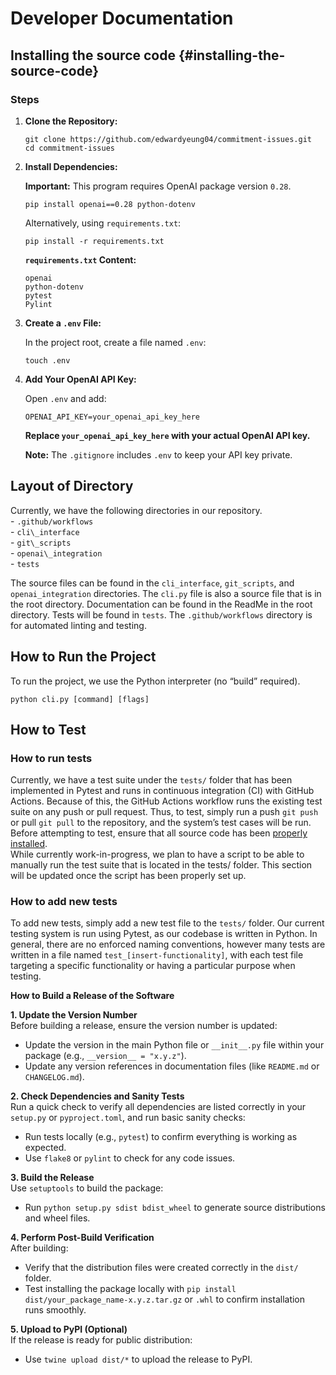# Developer Documentation

## Installing the source code {#installing-the-source-code}

### Steps

1. **Clone the Repository:**  
     
   ```
   git clone https://github.com/edwardyeung04/commitment-issues.git
   cd commitment-issues
   ```
     
3. **Install Dependencies:**  
     
   **Important:** This program requires OpenAI package version `0.28`.  
     
   `pip install openai==0.28 python-dotenv`
     
   Alternatively, using `requirements.txt`:  
     
   `pip install -r requirements.txt`
     
   **`requirements.txt` Content:**  
   ```
   openai
   python-dotenv  
   pytest  
   Pylint  
   ```
4. **Create a `.env` File:**  
     
   In the project root, create a file named `.env`:  
     
   `touch .env`
     
5. **Add Your OpenAI API Key:**  
     
   Open `.env` and add:  
     
   `OPENAI_API_KEY=your_openai_api_key_here`
     
   **Replace `your_openai_api_key_here` with your actual OpenAI API key.**  
     
   **Note:** The `.gitignore` includes `.env` to keep your API key private.

## Layout of Directory

Currently, we have the following directories in our repository.   
\- `.github/workflows`  
\- `cli\_interface`   
\- `git\_scripts`   
\- `openai\_integration`   
\- `tests`

The source files can be found in the `cli_interface`, `git_scripts`, and `openai_integration` directories. The `cli.py` file is also a source file that is in the root directory. Documentation can be found in the ReadMe in the root directory. Tests will be found in `tests`. The `.github/workflows` directory is for automated linting and testing. 

## How to Run the Project

To run the project, we use the Python interpreter (no “build” required).

`python cli.py [command] [flags]`

## How to Test

### How to run tests

Currently, we have a test suite under the `tests/` folder that has been implemented in Pytest and runs in continuous integration (CI) with GitHub Actions. Because of this, the GitHub Actions workflow runs the existing test suite on any push or pull request. Thus, to test, simply run a push ```git push``` or pull  ```git pull```
to the repository, and the system’s test cases will be run. Before attempting to test, ensure that all source code has been [properly installed](#installing-the-source-code).   
While currently work-in-progress, we plan to have a script to be able to manually run the test suite that is located in the tests/ folder. This section will be updated once the script has been properly set up. 

### How to add new tests

To add new tests, simply add a new test file to the `tests/` folder. Our current testing system is run using Pytest, as our codebase is written in Python. In general, there are no enforced naming conventions, however many tests are written in a file named `test_[insert-functionality]`, with each test file targeting a specific functionality or having a particular purpose when testing. 

**How to Build a Release of the Software**

**1\. Update the Version Number**  
Before building a release, ensure the version number is updated:

* Update the version in the main Python file or `__init__.py` file within your package (e.g., `__version__ = "x.y.z"`).  
* Update any version references in documentation files (like `README.md` or `CHANGELOG.md`).

**2\. Check Dependencies and Sanity Tests**  
Run a quick check to verify all dependencies are listed correctly in your `setup.py` or `pyproject.toml`, and run basic sanity checks:

* Run tests locally (e.g., `pytest`) to confirm everything is working as expected.  
* Use `flake8` or `pylint` to check for any code issues.

**3\. Build the Release**  
Use `setuptools` to build the package:

* Run `python setup.py sdist bdist_wheel` to generate source distributions and wheel files.

**4\. Perform Post-Build Verification**  
After building:

* Verify that the distribution files were created correctly in the `dist/` folder.  
* Test installing the package locally with `pip install dist/your_package_name-x.y.z.tar.gz` or `.whl` to confirm installation runs smoothly.

**5\. Upload to PyPI (Optional)**  
If the release is ready for public distribution:

* Use `twine upload dist/*` to upload the release to PyPI.


